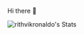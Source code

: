 Hi there 👋


![rithvikronaldo's Stats](https://github-readme-stats.vercel.app/api?username=rithvikronaldo&theme=vue-dark&show_icons=true&hide_border=true&count_private=true)
